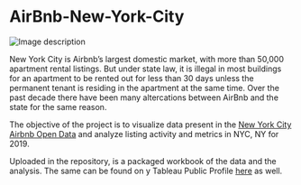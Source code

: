 # AirBnb-New-York-City

![Image description](https://encrypted-tbn0.gstatic.com/images?q=tbn:ANd9GcQ9BiwrAAqhU0nakh6Hu4lsU4o7iGmNd7uqmDiWK7tDFP1qADJI&s)

New York City is Airbnb’s largest domestic market, with more than 50,000 apartment rental listings. But under state law, it is illegal in most buildings for an apartment to be rented out for less than 30 days unless the permanent tenant is residing in the apartment at the same time. Over the past decade there have been many altercations between AirBnb and the state for the same reason.

The objective of the project is to visualize data present in the [New York City Airbnb Open Data](https://www.kaggle.com/dgomonov/new-york-city-airbnb-open-data) and analyze listing activity and metrics in NYC, NY for 2019.

Uploaded in the repository, is a packaged workbook of the data and the analysis. The same can be found on y Tableau Public Profile [here](https://public.tableau.com/profile/namita.ramesh#!/vizhome/AirBnB-NYC_15800606051900/AirBnBNYC) as well.
